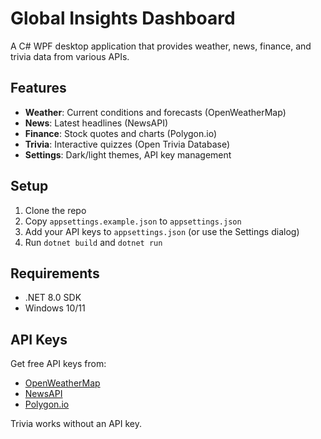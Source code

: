 # Global Insights Dashboard

A C# WPF desktop application that provides weather, news, finance, and trivia data from various APIs.

## Features

- **Weather**: Current conditions and forecasts (OpenWeatherMap)
- **News**: Latest headlines (NewsAPI)
- **Finance**: Stock quotes and charts (Polygon.io)
- **Trivia**: Interactive quizzes (Open Trivia Database)
- **Settings**: Dark/light themes, API key management

## Setup

1. Clone the repo
2. Copy `appsettings.example.json` to `appsettings.json`
3. Add your API keys to `appsettings.json` (or use the Settings dialog)
4. Run `dotnet build` and `dotnet run`

## Requirements

- .NET 8.0 SDK
- Windows 10/11

## API Keys

Get free API keys from:
- [OpenWeatherMap](https://openweathermap.org/api)
- [NewsAPI](https://newsapi.org/)
- [Polygon.io](https://polygon.io/)

Trivia works without an API key.
